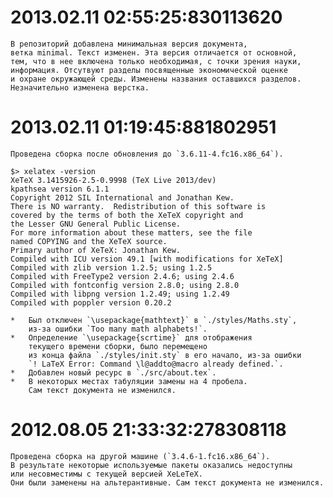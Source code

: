 # 2013.02.11 02:55:25:830113620

    В репозиторий добавлена минимальная версия документа,
    ветка minimal. Текст изменен. Эта версия отличается от основной,
    тем, что в нее включена только необходимая, с точки зрения науки,
    информация. Отсутвуют разделы посвященные экономической оценке
    и охране окружающей среды. Изменены названия оставшихся разделов.
    Незначительно изменена верстка.

# 2013.02.11 01:19:45:881802951

    Проведена сборка после обновления до `3.6.11-4.fc16.x86_64`).

    $> xelatex -version
    XeTeX 3.1415926-2.5-0.9998 (TeX Live 2013/dev)
    kpathsea version 6.1.1
    Copyright 2012 SIL International and Jonathan Kew.
    There is NO warranty.  Redistribution of this software is
    covered by the terms of both the XeTeX copyright and
    the Lesser GNU General Public License.
    For more information about these matters, see the file
    named COPYING and the XeTeX source.
    Primary author of XeTeX: Jonathan Kew.
    Compiled with ICU version 49.1 [with modifications for XeTeX]
    Compiled with zlib version 1.2.5; using 1.2.5
    Compiled with FreeType2 version 2.4.6; using 2.4.6
    Compiled with fontconfig version 2.8.0; using 2.8.0
    Compiled with libpng version 1.2.49; using 1.2.49
    Compiled with poppler version 0.20.2

    *   Был отключен `\usepackage{mathtext}` в `./styles/Maths.sty`,
        из-за ошибки `Too many math alphabets!`.
    *   Определение `\usepackage{scrtime}` для отображения
        текущего времени сборки, было перемещено
        из конца файла `./styles/init.sty` в его начало, из-за ошибки
        `! LaTeX Error: Command \l@addto@macro already defined.`.
    *   Добавлен новый ресурс в `./src/about.tex`.
    *   В некоторых местах табуляции замены на 4 пробела.
        Сам текст документа не изменился.

# 2012.08.05 21:33:32:278308118

    Проведена сборка на другой машине (`3.4.6-1.fc16.x86_64`).
    В результате некоторые используемые пакеты оказались недоступны
    или несовместимы с текущей версией XeLeTeX.
    Они были заменены на альтерантивные. Сам текст документа не изменился.
    